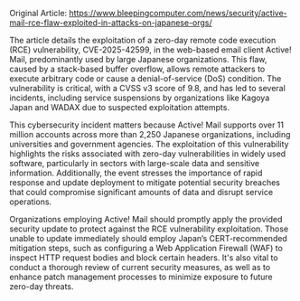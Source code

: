Original Article: https://www.bleepingcomputer.com/news/security/active-mail-rce-flaw-exploited-in-attacks-on-japanese-orgs/

The article details the exploitation of a zero-day remote code execution (RCE) vulnerability, CVE-2025-42599, in the web-based email client Active! Mail, predominantly used by large Japanese organizations. This flaw, caused by a stack-based buffer overflow, allows remote attackers to execute arbitrary code or cause a denial-of-service (DoS) condition. The vulnerability is critical, with a CVSS v3 score of 9.8, and has led to several incidents, including service suspensions by organizations like Kagoya Japan and WADAX due to suspected exploitation attempts.

This cybersecurity incident matters because Active! Mail supports over 11 million accounts across more than 2,250 Japanese organizations, including universities and government agencies. The exploitation of this vulnerability highlights the risks associated with zero-day vulnerabilities in widely used software, particularly in sectors with large-scale data and sensitive information. Additionally, the event stresses the importance of rapid response and update deployment to mitigate potential security breaches that could compromise significant amounts of data and disrupt service operations.

Organizations employing Active! Mail should promptly apply the provided security update to protect against the RCE vulnerability exploitation. Those unable to update immediately should employ Japan’s CERT-recommended mitigation steps, such as configuring a Web Application Firewall (WAF) to inspect HTTP request bodies and block certain headers. It's also vital to conduct a thorough review of current security measures, as well as to enhance patch management processes to minimize exposure to future zero-day threats.